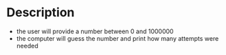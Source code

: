 # Description

+ the user will provide a number between 0 and 1000000
+ the computer will guess the number and print how many attempts were needed